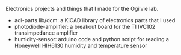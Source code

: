 Electronics projects and things that I made for the Ogilvie lab.

- adl-parts.lib/dcm: a KiCAD library of electronics parts that I used
- photodiode-amplifier: a breakout board for the TI IVC102 transimpedance
  amplifier
- humidity-sensor: arduino code and python script for reading a Honeywell
  HIH6130 humidity and temperature sensor
